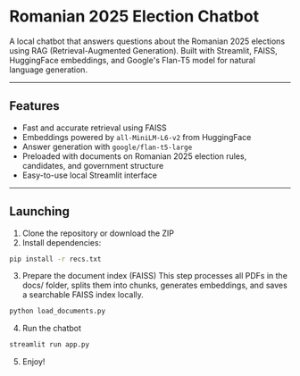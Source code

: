 # Romanian 2025 Election Chatbot

A local chatbot that answers questions about the Romanian 2025 elections using RAG (Retrieval-Augmented Generation). Built with Streamlit, FAISS, HuggingFace embeddings, and Google's Flan-T5 model for natural language generation.

---

## Features

- Fast and accurate retrieval using FAISS
- Embeddings powered by `all-MiniLM-L6-v2` from HuggingFace
- Answer generation with `google/flan-t5-large`
- Preloaded with documents on Romanian 2025 election rules, candidates, and government structure
- Easy-to-use local Streamlit interface

---

## Launching

1. Clone the repository or download the ZIP
2. Install dependencies:

```bash
pip install -r recs.txt
```

3. Prepare the document index (FAISS)
This step processes all PDFs in the docs/ folder, splits them into chunks, generates embeddings, and saves a searchable FAISS index locally.

```bash
python load_documents.py
```

4. Run the chatbot

```bash
streamlit run app.py
```

5. Enjoy!
